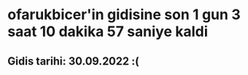 # ofarukbicer'in gidisine son 1 gun 3 saat 10 dakika 57 saniye kaldi

## Gidis tarihi: 30.09.2022 :(